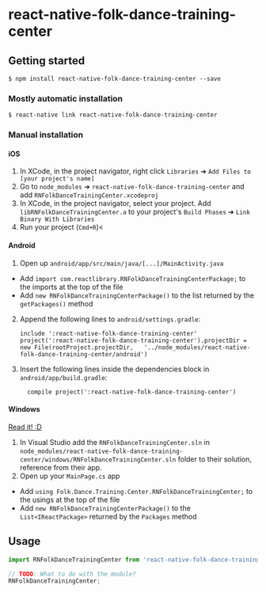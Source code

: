 
# react-native-folk-dance-training-center

## Getting started

`$ npm install react-native-folk-dance-training-center --save`

### Mostly automatic installation

`$ react-native link react-native-folk-dance-training-center`

### Manual installation


#### iOS

1. In XCode, in the project navigator, right click `Libraries` ➜ `Add Files to [your project's name]`
2. Go to `node_modules` ➜ `react-native-folk-dance-training-center` and add `RNFolkDanceTrainingCenter.xcodeproj`
3. In XCode, in the project navigator, select your project. Add `libRNFolkDanceTrainingCenter.a` to your project's `Build Phases` ➜ `Link Binary With Libraries`
4. Run your project (`Cmd+R`)<

#### Android

1. Open up `android/app/src/main/java/[...]/MainActivity.java`
  - Add `import com.reactlibrary.RNFolkDanceTrainingCenterPackage;` to the imports at the top of the file
  - Add `new RNFolkDanceTrainingCenterPackage()` to the list returned by the `getPackages()` method
2. Append the following lines to `android/settings.gradle`:
  	```
  	include ':react-native-folk-dance-training-center'
  	project(':react-native-folk-dance-training-center').projectDir = new File(rootProject.projectDir, 	'../node_modules/react-native-folk-dance-training-center/android')
  	```
3. Insert the following lines inside the dependencies block in `android/app/build.gradle`:
  	```
      compile project(':react-native-folk-dance-training-center')
  	```

#### Windows
[Read it! :D](https://github.com/ReactWindows/react-native)

1. In Visual Studio add the `RNFolkDanceTrainingCenter.sln` in `node_modules/react-native-folk-dance-training-center/windows/RNFolkDanceTrainingCenter.sln` folder to their solution, reference from their app.
2. Open up your `MainPage.cs` app
  - Add `using Folk.Dance.Training.Center.RNFolkDanceTrainingCenter;` to the usings at the top of the file
  - Add `new RNFolkDanceTrainingCenterPackage()` to the `List<IReactPackage>` returned by the `Packages` method


## Usage
```javascript
import RNFolkDanceTrainingCenter from 'react-native-folk-dance-training-center';

// TODO: What to do with the module?
RNFolkDanceTrainingCenter;
```
  